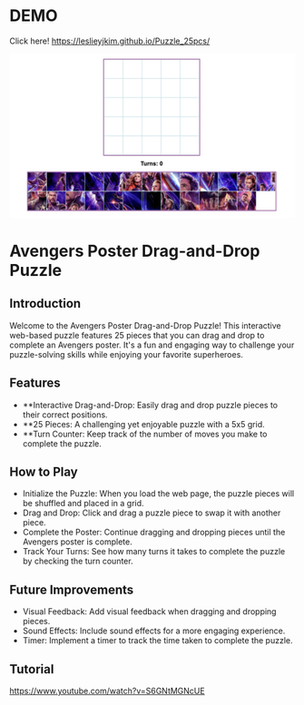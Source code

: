 # DEMO
Click here! https://leslieyjkim.github.io/Puzzle_25pcs/


![Screenshot](https://github.com/leslieyjkim/Puzzle_25pcs/blob/main/Mainscreenshot.jpg?raw=true)

# Avengers Poster Drag-and-Drop Puzzle

## Introduction
Welcome to the Avengers Poster Drag-and-Drop Puzzle! This interactive web-based puzzle features 25 pieces that you can drag and drop to complete an Avengers poster. It's a fun and engaging way to challenge your puzzle-solving skills while enjoying your favorite superheroes.

## Features
- **Interactive Drag-and-Drop: Easily drag and drop puzzle pieces to their correct positions.
- **25 Pieces: A challenging yet enjoyable puzzle with a 5x5 grid.
- **Turn Counter: Keep track of the number of moves you make to complete the puzzle.

## How to Play
- Initialize the Puzzle: When you load the web page, the puzzle pieces will be shuffled and placed in a grid.
- Drag and Drop: Click and drag a puzzle piece to swap it with another piece.
- Complete the Poster: Continue dragging and dropping pieces until the Avengers poster is complete.
- Track Your Turns: See how many turns it takes to complete the puzzle by checking the turn counter.

## Future Improvements
- Visual Feedback: Add visual feedback when dragging and dropping pieces.
- Sound Effects: Include sound effects for a more engaging experience.
- Timer: Implement a timer to track the time taken to complete the puzzle.

## Tutorial 
https://www.youtube.com/watch?v=S6GNtMGNcUE